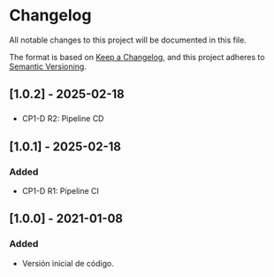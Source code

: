 # Changelog
All notable changes to this project will be documented in this file.

The format is based on [Keep a Changelog](https://keepachangelog.com/en/1.0.0/),
and this project adheres to [Semantic Versioning](https://semver.org/spec/v2.0.0.html).

## [1.0.2] - 2025-02-18
###
- CP1-D R2: Pipeline CD

## [1.0.1] - 2025-02-18
### Added
- CP1-D R1: Pipeline CI

## [1.0.0] - 2021-01-08
### Added
- Versión inicial de código.

